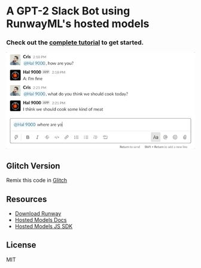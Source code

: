 # A GPT-2 Slack Bot using RunwayML's hosted models

### Check out the [complete tutorial](https://medium.com/@cris_62635/creating-a-custom-gpt-2-slack-bot-with-runwaymls-hosted-models-c639fe135379) to get started.

![demo](assets/demo.gif)

## Glitch Version

Remix this code in [Glitch]()

## Resources

- [Download Runway](https://runwayml.com/download)
- [Hosted Models Docs](https://learn.runwayml.com/#/how-to/hosted-models)
- [Hosted Models JS SDK](https://github.com/runwayml/hosted-models)

## License

MIT